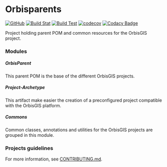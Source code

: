 # Orbisparents
[![GitHub](https://img.shields.io/github/license/orbisgis/orbisparents.svg)](https://github.com/orbisgis/orbisparents/blob/master/docs/LICENSE.md) 
[![Build Stat](https://img.shields.io/jenkins/s/http/jenkins-ng.orbisgis.org/job/orbisparents.svg)](http://jenkins-ng.orbisgis.org/job/orbisparents) 
[![Build Test](https://img.shields.io/jenkins/t/http/jenkins-ng.orbisgis.org/job/orbisparents.svg)](https://jenkins-ng.orbisgis.org/job/orbisparents/test_results_analyzer/) 
[![codecov](https://img.shields.io/codecov/c/github/orbisgis/orbisparents.svg)](https://codecov.io/gh/orbisgis/orbisparents) 
[![Codacy Badge](https://api.codacy.com/project/badge/Grade/281e5a0861ac4b029db7b33157cebe99)](https://www.codacy.com/gh/orbisgis/orbisparents?utm_source=github.com&amp;utm_medium=referral&amp;utm_content=orbisgis/orbisparents&amp;utm_campaign=Badge_Grade)

Project holding parent POM and common resources for the OrbisGIS project.

### Modules

##### OrbisParent

This parent POM is the base of the different OrbisGIS projects.

##### Project-Archetype

This artifact make easier the creation of a preconfigured project compatible with the OrbisGIS platform.

##### Commons

Common classes, annotations and utilities for the OrbisGIS projects are grouped in this module.

### Projects guidelines

For more information, see [CONTRIBUTING.md](CONTRIBUTING.md).